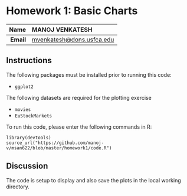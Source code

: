 Homework 1: Basic Charts
==============================

| **Name**  | MANOJ VENKATESH  |
|----------:|:-------------|
| **Email** | mvenkatesh@dons.usfca.edu |

## Instructions ##

The following packages must be installed prior to running this code:

- `ggplot2`

The following datasets are required for the plotting exercise

- `movies`
- `EuStockMarkets`

To run this code, please enter the following commands in R:

```
library(devtools)
source_url("https://github.com/manoj-v/msan622/blob/master/homework1/code.R")
```

## Discussion ##

The code is setup to display and also save the plots in the local working directory.
